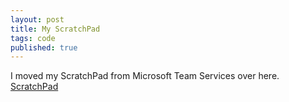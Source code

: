 ```yaml
---
layout: post
title: My ScratchPad
tags: code
published: true
---
```


I moved my ScratchPad from Microsoft Team Services over here.  
[ScratchPad](https://github.com/BigHoss/ScratchPad)
